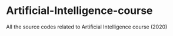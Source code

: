 # Artificial-Intelligence-course
All the source codes related to Artificial Intelligence course (2020)

